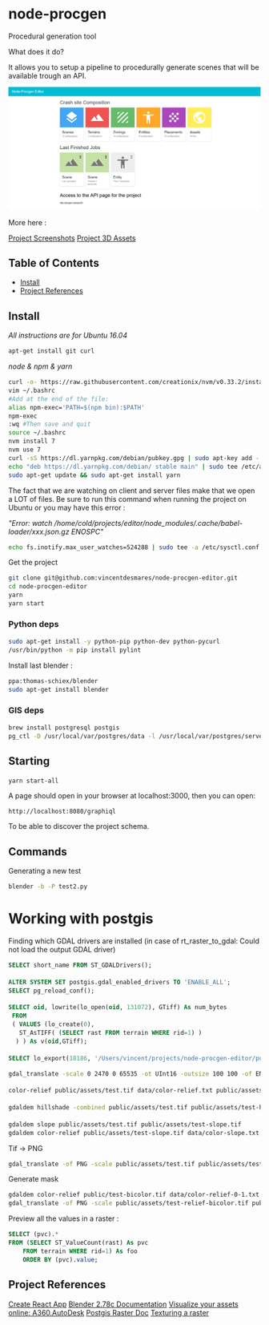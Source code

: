 # node-procgen

Procedural generation tool

What does it do?

It allows you to setup a pipeline to procedurally generate scenes that will be available trough an API.

![Scene generation main page](/data/screenshots/2.png)

More here :

[Project Screenshots](/data/screenshots)
[Project 3D Assets](/data/3dassets)

## Table of Contents

- [Install](#install)
- [Project References](#project-references)

## Install

*All instructions are for Ubuntu 16.04*

```bash
apt-get install git curl
```

*node & npm & yarn*
```bash
curl -o- https://raw.githubusercontent.com/creationix/nvm/v0.33.2/install.sh | bash
vim ~/.bashrc
#Add at the end of the file:
alias npm-exec='PATH=$(npm bin):$PATH'
npm-exec
:wq #Then save and quit
source ~/.bashrc
nvm install 7
nvm use 7
curl -sS https://dl.yarnpkg.com/debian/pubkey.gpg | sudo apt-key add -
echo "deb https://dl.yarnpkg.com/debian/ stable main" | sudo tee /etc/apt/sources.list.d/yarn.list
sudo apt-get update && sudo apt-get install yarn
```

The fact that we are watching on client and server files make that we open a LOT of files.
Be sure to run this command when running the project on Ubuntu or you may have this error :

*"Error: watch /home/cold/projects/editor/node_modules/.cache/babel-loader/xxx.json.gz ENOSPC"*

```bash
echo fs.inotify.max_user_watches=524288 | sudo tee -a /etc/sysctl.conf && sudo sysctl -p
```

Get the project

```bash
git clone git@github.com:vincentdesmares/node-procgen-editor.git
cd node-procgen-editor
yarn
yarn start
``` 

### Python deps

```bash
sudo apt-get install -y python-pip python-dev python-pycurl 
/usr/bin/python -m pip install pylint
```

Install last blender :
```bash
ppa:thomas-schiex/blender
sudo apt-get install blender
```

### GIS deps

```bash
brew install postgresql postgis
pg_ctl -D /usr/local/var/postgres/data -l /usr/local/var/postgres/server.log start
```

## Starting

```bash
yarn start-all
```

A page should open in your browser at localhost:3000, then you can open:
```
http://localhost:8080/graphiql
```
To be able to discover the project schema.

## Commands

Generating a new test
```bash
blender -b -P test2.py
```

# Working with postgis

Finding which GDAL drivers are installed (in case of rt_raster_to_gdal: Could not load the output GDAL driver)
```sql
SELECT short_name FROM ST_GDALDrivers();

ALTER SYSTEM SET postgis.gdal_enabled_drivers TO 'ENABLE_ALL';
SELECT pg_reload_conf();

SELECT oid, lowrite(lo_open(oid, 131072), GTiff) As num_bytes
 FROM
 ( VALUES (lo_create(0),
   ST_AsTIFF( (SELECT rast FROM terrain WHERE rid=1) )
  ) ) As v(oid,GTiff);

SELECT lo_export(18186, '/Users/vincent/projects/node-procgen-editor/public/test.tif');
```

```bash
gdal_translate -scale 0 2470 0 65535 -ot UInt16 -outsize 100 100 -of ENVI public/assets/test.tif public/assets/test.bin

color-relief public/assets/test.tif data/color-relief.txt public/assets/test-relief.tif

gdaldem hillshade -combined public/assets/test.tif public/assets/test-hillshade.tif

gdaldem slope public/assets/test.tif public/assets/test-slope.tif
gdaldem color-relief public/assets/test-slope.tif data/color-slope.txt public/assets/test-slopeshade.tif
```
Tif -> PNG
```bash
gdal_translate -of PNG -scale public/assets/test.tif public/assets/test-output.png
```
Generate mask
```bash
gdaldem color-relief public/test-bicolor.tif data/color-relief-0-1.txt public/assets/test-relief-bicolor.tif
gdal_translate -of PNG -scale public/assets/test-relief-bicolor.tif public/assets/test-output-bicolor.png
```

Preview all the values in a raster :

```sql
SELECT (pvc).*
FROM (SELECT ST_ValueCount(rast) As pvc
    FROM terrain WHERE rid=1) As foo
    ORDER BY (pvc).value;
```

## Project References
[Create React App](https://github.com/facebookincubator/create-react-app)
[Blender 2.78c Documentation](https://docs.blender.org/api/blender_python_api_2_78c_release/)
[Visualize your assets online: A360.AutoDesk](https://a360.autodesk.com/viewer/)
[Postgis Raster Doc](https://postgis.net/docs/using_raster_dataman.html)
[Texturing a raster](http://blog.mastermaps.com/2013/10/textural-terrains-with-threejs.html)